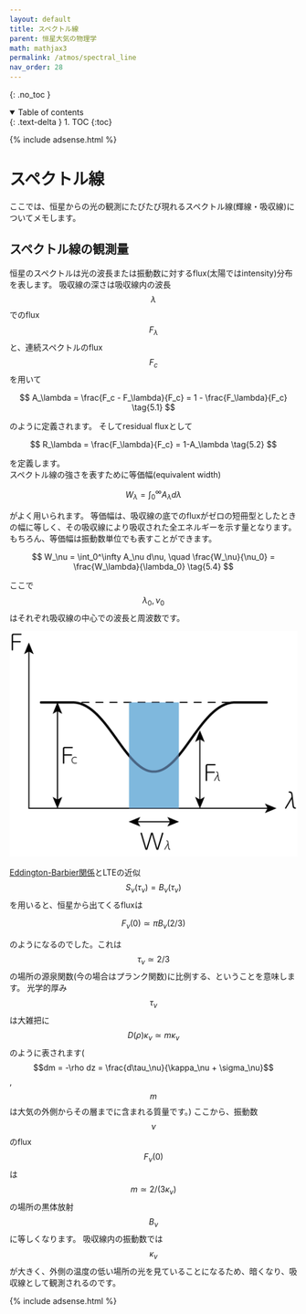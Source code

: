 ```yaml
---
layout: default
title: スペクトル線
parent: 恒星大気の物理学
math: mathjax3
permalink: /atmos/spectral_line
nav_order: 28
---
```


{: .no_toc }

<details open markdown="block">
  <summary>
    Table of contents
  </summary>
  {: .text-delta }
1. TOC
{:toc}
</details>

{% include adsense.html %}

# スペクトル線

ここでは、恒星からの光の観測にたびたび現れるスペクトル線(輝線・吸収線)についてメモします。

## スペクトル線の観測量

恒星のスペクトルは光の波長または振動数に対するflux(太陽ではintensity)分布を表します。
吸収線の深さは吸収線内の波長$$\lambda$$でのflux $$F_\lambda$$と、連続スペクトルのflux $$F_c$$を用いて

$$
A_\lambda 
= \frac{F_c - F_\lambda}{F_c} 
= 1 - \frac{F_\lambda}{F_c} \tag{5.1}
$$

のように定義されます。
そしてresidual fluxとして

$$
R_\lambda 
= \frac{F_\lambda}{F_c} 
= 1-A_\lambda \tag{5.2}
$$

を定義します。  
スペクトル線の強さを表すために等価幅(equivalent width)

$$
W_\lambda 
= \int_0^\infty A_\lambda d\lambda \tag{5.3}
$$

がよく用いられます。
等価幅は、吸収線の底でのfluxがゼロの短冊型としたときの幅に等しく、その吸収線により吸収された全エネルギーを示す量となります。
もちろん、等価幅は振動数単位でも表すことができます。

$$
W_\nu 
= \int_0^\infty A_\nu d\nu, \quad 
\frac{W_\nu}{\nu_0} = \frac{W_\lambda}{\lambda_0} \tag{5.4}
$$

ここで$$\lambda_0, \nu_0$$はそれぞれ吸収線の中心での波長と周波数です。

![](/assets/images/atmos/spectral_line_01.png)

[Eddington-Barbier関係](/atmos/eddington_barbier)とLTEの近似 $$S_\nu (\tau_\nu) = B_\nu (\tau_\nu)$$ を用いると、恒星から出てくるfluxは

$$
F_\nu (0) \simeq \pi B_\nu (2/3)
$$

のようになるのでした。これは$$\tau_\nu \simeq 2/3$$の場所の源泉関数(今の場合はプランク関数)に比例する、ということを意味します。
光学的厚み$$\tau_\nu$$は大雑把に$$D(\rho) \kappa_\nu \simeq m \kappa_\nu$$のように表されます($$dm = -\rho dz = \frac{d\tau_\nu}{\kappa_\nu + \sigma_\nu}$$, $$m$$は大気の外側からその層までに含まれる質量です。)
ここから、振動数$$\nu$$のflux $$F_\nu(0)$$は$$m \simeq 2/(3\kappa_\nu)$$の場所の黒体放射$$B_\nu$$に等しくなります。
吸収線内の振動数では$$\kappa_\nu$$が大きく、外側の温度の低い場所の光を見ていることになるため、暗くなり、吸収線として観測されるのです。

{% include adsense.html %}
